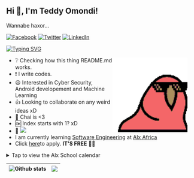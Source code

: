 ## **Hi 👋, I'm Teddy Omondi!**  
<p> Wannabe haxor... </p>

[![Facebook](https://img.shields.io/badge/Facebook-%231877F2.svg?&style=flat-square&logo=facebook&logoColor=white)](https://www.facebook.com/teddy.omonditunya) [![Twitter](https://img.shields.io/badge/Twitter-%231DA1F2.svg?&style=flat-square&logo=twitter&logoColor=white)](https://twitter.com/theo68680456) [![LinkedIn](https://img.shields.io/badge/LinkedIn-%230077B5.svg?&style=flat-square&logo=linkedin&logoColor=white)](https://www.linkedin.com/in/teddy-omondi-35551376) 

[![Typing SVG](https://readme-typing-svg.herokuapp.com?color=495810&background=0205102C&lines=Software+Engineering+student+at+Alx+Africa;Cybersecurity+Analyst;Web+Developer;Data+Analyst)](https://git.io/typing-svg)

<img style="margin-right:20px" align="right" alt="GIF" src="./Assets/img/congapartyparrot.gif" width="200vw" />

- :grey_question: Checking how this thing README.md works.
- :exclamation: I write codes.
- :smiley: Interested in Cyber Security, Android developement and Machine Learning 
- :+1: Looking to collaborate on any weird ideas xD
- :tea: Chai is <3
- :ok: Index starts with 1? xD 
- :eyes: ![](https://komarev.com/ghpvc/?username=TeddyO323)
- I am currently learning [Software Engineering](https://en.wikipedia.org/wiki/Software_engineering) at [Alx Africa](https://www.alxafrica.com/)
- Click [here](https://www.alxafrica.com/programme_post/full-stack-software-engineer/)to apply. **IT'S FREE** 🥳🥳

<details>

<summary>Tap to view the Alx School calendar</summary>
<table>
    <thead>
      <tr>
<td rowspan="13">
        
# March</td>
<td>-</td>
        <td>-</td>
        <td>-</td>
        <td>-</td>
        <td>-</td>
        <td>-</td>
        <td>-</td>
      </tr>
    <td><p align="center">Monday</p></td>
    <td><p align="center">Tuesday</p></td>
    <td><p align="center">Wednesday</p></td>
    <td><p align="center">Thursday</p></td>
    <td><p align="center">Friday</p></td>
    <td><p align="center">Saturday</p></td>
    <td><p align="center">Sunday</p></td>
      </tr>
      <tr>
        <td>     </td>
        <td><p align="right">1</p></td>
        <td><p align="right">2</p></td>
        <td><p align="right">3</p></td>
        <td><p align="right">4</p></td>
        <td><p align="right">5</p></td>
        <td><p align="right">6</p></td>
      </tr>
    
   <tr>
    <td>X</td>
        <td><strong><pre> 
    
[0x03. Git](https://github.com/TeddyO323/alx-zero_day/tree/main/0x03-git#readme)</pre></strong>     <strong><pre>0x02. vi</pre></strong><strong><pre>0x04. Professional Technologies</strong></pre></td>
        <td><pre><strong>[0x00. Shell, basics](https://github.com/TeddyO323/alx-system_engineering-devops/tree/main/0x00-shell_basics#readme)</strong></pre></td>
        <td><pre><strong>[0x01. Shell, permissions](https://github.com/TeddyO323/alx-system_engineering-devops/tree/2b971ef74cc0084ba9f21630b46166325b1b5753/0x01-shell_permissions#readme)</strong></pre></td>
        <td><pre><strong>peer learning day</strong></pre></td>
        <td>X</td>
        <td>X</td>
      </tr>
     
<tr>
    <td>7</td>
        <td><p align="right">8</td>
        <td><p align="right">9</td>
        <td><p align="right">10</td>
        <td><p align="right">11</td>
        <td><p align="right">12</td>
        <td><p align="right">13</td>
      </tr>
      <tr>
       <td><strong><pre>
       
       
   [0x02. Shell, I/O Redirections and filters](https://github.com/TeddyO323/alx-system_engineering-devops/tree/2b971ef74cc0084ba9f21630b46166325b1b5753/0x02-shell_redirections#readme)</pre></strong></td>
        <td><pre><strong>[0x03-shell_variables_expansions](https://github.com/TeddyO323/alx-system_engineering-devops/tree/2b971ef74cc0084ba9f21630b46166325b1b5753/0x03-shell_variables_expansions#readme)</strong></pre></td>
        <td><pre><strong>Peer learning Day</strong></pre></td>
        <td><pre><strong>[0x00-hello_world](https://github.com/TeddyO323/alx-low_level_programming/tree/main/0x00-hello_world#readme)</strong></pre></td>
        <td><pre><strong>[0x01. C - Variables, if, else, while](https://github.com/TeddyO323/alx-low_level_programming/tree/main/0x01-variables_if_else_while#readme)</strong></pre></td>
        <td>X</td>
        <td>X</td>
      </tr>
      <tr>
        <td><p align="right">14</td>
        <td><p align="right">15</td>
        <td><p align="right">16</td>
        <td><p align="right">17</td>
        <td><p align="right">18</td>
        <td><p align="right">19</td>
        <td><p align="right">20</td>
      </tr>
       <tr>
        <td><pre><strong>Peer learning Day</strong></pre></td>
        <td><pre><strong>
        
[0x02. C - Functions, nested loops](https://github.com/TeddyO323/alx-low_level_programming/tree/main/0x02-functions_nested_loops#readme)</strong></pre><pre><strong>[0x03. C - Debugging](https://github.com/TeddyO323/alx-low_level_programming/tree/main/0x03-debugging#readme) - 3 day project</strong></pre></td>
        <td><pre><strong>Peer learning Day</strong></pre></td>
        <td><pre><strong>[0x04. C - More functions, more nested loops](https://github.com/TeddyO323/alx-low_level_programming/tree/main/0x04-more_functions_nested_loops#readme)</strong></pre></td>
        <td><pre><strong>Peer learning Day</strong></pre></td>
        <td>X</td>
        <td>X</td>
      </tr>
      <tr>
        <td><p align="right">21</td>
        <td><p align="right">22</td>
        <td><p align="right">23</td>
        <td><p align="right">24</td>
        <td><p align="right">25</td>
        <td><p align="right">26</td>
        <td><p align="right">27</td>
      </tr>
       <tr>
        <td><pre><strong>
    
[0x05. C - Pointers, arrays and strings](https://github.com/TeddyO323/alx-low_level_programming/tree/main/0x05-pointers_arrays_strings#readme)</strong></pre></td>
        <td><pre><strong>Peer learning Day</strong></pre></td>
        <td><pre><strong>[0x06-pointers_arrays_strings](https://github.com/TeddyO323/alx-low_level_programming/tree/main/0x06-pointers_arrays_strings#readme) - 2 day project</strong></pre></td>
        <td>X</td>
        <td><pre><strong>Peer learning Day</strong></pre></td>
        <td>X</td>
        <td>X</td>
      </tr>
      <tr>
        <td><p align="right">28</td>
        <td><p align="right">29</td>
        <td><p align="right">30</td>
        <td><p align="right">31</td>
        <td></td>
        <td></td>
        <td></td>
      </tr>
       <tr>
        <td><pre><strong>
            
[0x07-pointers_arrays_strings](https://github.com/TeddyO323/alx-low_level_programming/tree/main/0x07-pointers_arrays_strings#readme)</strong></pre></td>
        <td><pre><strong>Peer learning Day</strong></pre></td>
        <td><pre><strong>[0x08. C - Recursion](https://github.com/TeddyO323/alx-low_level_programming/tree/main/0x08-recursion#readme)</strong></pre></td>
        <td><pre><strong>Peer learning Day</strong></pre></td>
        <td>X</td>
        <td>X</td>
        <td>X</td>
      </tr>
    </thead>
    </table>
   
<p align="center">
   <img src = "/Assets/img/unnamed.png"/>
   </p>
    
<table>
        <thead>
          <tr>
            <td rowspan="13">
                
# April</td>
<td>-</td>
        <td>-</td>
        <td>-</td>
        <td>-</td>
        <td>-</td>
        <td>-</td>
        <td>-</td>
      </tr>
    <td><p align="center">Monday</td>
            <td><p align="center">Tuesday</td>
            <td><p align="center">Wednesday</td>
            <td><p align="center">Thursday</td>
            <td><p align="center">Friday</td>
            <td><p align="center">Saturday</td>
            <td><p align="center">Sunday</td>
          </tr>
          <tr>
            <td>     </td>
            <td></td>
            <td></td>
            <td></td>
            <td><p align="right">1</td>
            <td><p align="right">2</td>
            <td><p align="right">3</td>
          </tr>
          <tr>
            <td></td>
            <td></td>
            <td></td>
            <td></td>
            <td><pre><strong>
    
[0x09. C - Static libraries](https://github.com/TeddyO323/alx-low_level_programming/tree/main/0x09-static_libraries#readme)</strong></pre><pre><strong>[0x0A. C - argc, argv](https://github.com/TeddyO323/alx-low_level_programming/tree/main/0x0A-argc_argv#readme)</strong></pre></td>
            <td>X</td>
            <td>X</td>
          </tr>
          <tr>
            <td><p align="right">4</td>
            <td><p align="right">5</td>
            <td><p align="right">6</td>
            <td><p align="right">7</td>
            <td><p align="right">8</td>
            <td><p align="right">9</td>
            <td><p align="right">10</td>
          </tr>
          <tr>
            <td><pre><strong>[0x0B. C - malloc, free](https://github.com/TeddyO323/alx-low_level_programming/tree/main/0x0B-malloc_free#readme) - 2 day Project</strong></pre><pre><strong>Professional Social Presence - 21 day project</strong></pre></td>
            <td>X</td>
            <td><strong>Peer learning Day</strong></pre></td>
            <td><pre><strong>[0x0C. C - More malloc, free](https://github.com/TeddyO323/alx-low_level_programming/tree/main/0x0C-more_malloc_free#readme)</strong></pre></td>
            <td><pre><strong>Peer learning Day</strong></pre></td>
            <td>X</td>
            <td>X</td>
          </tr>
          <tr>
            <td><p align="right">11</td>
            <td><p align="right">12</td>
            <td><p align="right">13</td>
            <td><p align="right">14</td>
            <td><p align="right">15</td>
            <td><p align="right">16</td>
            <td><p align="right">17</td>
          </tr>
          <tr>
            <td><pre><strong>[0x0D. C - Preprocessor](https://github.com/TeddyO323/alx-low_level_programming/tree/main/0x0D-preprocessor#readme)</strong></pre><pre><code>[0x0E. C - Structures, typedef](https://github.com/TeddyO323/alx-low_level_programming/tree/main/0x0E-structures_typedef#readme)</code></pre></td>
            <td><pre><strong>Peer learning Day</strong></pre></td>
            <td><pre><strong>[0x0F. C - Function pointers](https://github.com/TeddyO323/alx-low_level_programming/tree/main/0x0F-function_pointers#readme)</strong></pre></td>
            <td><strong><pre>Peer learning Day</strong></pre><pre><strong>0x10. C - Variadic functions</strong></pre><pre><strong>[0x11. C - printf](https://github.com/TeddyO323/printf#readme) - Team Project</strong></pre> </td>
            <td><strong>No Project</strong></pre></td>
            <td>X</td>
            <td>X</td>
          </tr>
          <tr>
            <td><p align="right">18</td>
            <td><p align="right">19</td>
            <td><p align="right">20</td>
            <td><p align="right">21</td>
            <td><p align="right">22</td>
            <td><p align="right">23</td>
            <td><p align="right">24</td>
          </tr>
          <tr>
            <td><strong><pre>No Project</pre></strong></td>
            <td><strong><pre>No Project</strong></pre></td>
            <td><strong><pre>Peer learning Day</strong></pre></td>
            <td><pre><strong>0x12. C - Singly linked lists</strong></pre></td>
            <td><pre><strong>Peer learning Day</strong></pre></td>
            <td></td>
            <td></td>
          </tr>
          <tr>
            <td><p align="right">25</td>
            <td><p align="right">26</td>
            <td><p align="right">27</td>
            <td><p align="right">28</td>
            <td><p align="right">29</td>
            <td><p align="right">30</td>
            <td></td>
          </tr>
          <tr>
            <td><pre><strong>[0x13. C - More singly linked lists](https://github.com/TeddyO323/alx-low_level_programming/tree/main/0x13-more_singly_linked_lists#readme) - 2 day project</strong></pre></td>
            <td><strong><pre>No Project</pre></strong></td>
            <td><pre><strong>Peer learning Day</strong></pre></td>
            <td><pre><strong>[0x14. C - Bit manipulation](https://github.com/TeddyO323/alx-low_level_programming/tree/main/0x14-bit_manipulation#readme)</strong></pre></td>
            <td><strong><pre>Peer learning Day</pre></strong></td>
            <td>X</td>
            <td>X</td>
          </tr>
        </thead>
        </table>
    <p align="center">
   <img src = "/Assets/img/unnamed.png"/>
   </p>
    
     
 <table>
        <thead>
          <tr>
            <td rowspan="14">
                
# May</td>
<td>-</td>
        <td>-</td>
        <td>-</td>
        <td>-</td>
        <td>-</td>
        <td>-</td>
        <td>-</td>
      </tr>
      <tr>
        <td><p align="center">Monday</td>
        <td><p align="center">Tuesday</td>
        <td><p align="center">Wednesday</td>
        <td><p align="center">Thursday</td>
        <td><p align="center">Friday</td>
        <td><p align="center">Saturday</td>
        <td><p align="center">Sunday</td>
      </tr>
      <tr>
        <td>     </td>
        <td></td>
        <td></td>
        <td></td>
        <td></td>
        <td></td>
        <td><p align="right">1</td>
      </tr>
      <tr>
        <td>X</td>
        <td>X</td>
        <td>X</td>
        <td>X</td>
        <td>X</td>
        <td>X</td>
        <td>X</td>
      </tr>
      <tr>
        <td>2</td>
        <td>3</td>
        <td>4</td>
        <td>5</td>
        <td>6</td>
        <td>7</td>
        <td>8</td>
      </tr>
      <tr>
        <td><pre><strong>
    
[Labour Day](https://www.officeholidays.com/holidays/kenya/labour-day)</strong></td>
        <td><pre><strong><code>[0x15. C - File I/O](https://github.com/TeddyO323/alx-low_level_programming/tree/main/0x15-file_io#readme)</strong></pre></code></td>
        <td><pre><strong>[Eid al-Fitr](https://en.wikipedia.org/wiki/Eid_al-Fitr)</strong></td>
        <td><strong><pre><code>Peer learning Day</code></pre></strong><pre><strong>[0x16. C - Simple Shell](https://github.com/TeddyO323/simple_shell#readme)</strong></pre></td>
        <td><pre><strong>No Project</strong></pre></td>
        <td>X</td>
        <td>X</td>
      </tr>
      <tr>
        <td><p align="right">9</td>
        <td><p align="right">10</td>
        <td><p align="right">11</td>
        <td><p align="right">12</td>
        <td><p align="right">13</td>
        <td><p align="right">14</td>
        <td><p align="right">15</td>
      </tr>
      <tr>
    
<td colspan="7"> <pre><strong><p align="center">Break #0</p></strong></pre> </td>
    </tr>
      <tr>
        <td><p align="right">16</td>
        <td><p align="right">17</td>
        <td><p align="right">18</td>
        <td><p align="right">19</td>
        <td><p align="right">20</td>
        <td><p align="right">21</td>
        <td><p align="right">22</td>
      </tr>
      <tr>
    
<td colspan="7"> <pre><strong><p align="center">Break #0</p></strong></pre> </td>
    </tr>
      <tr>
        <td><p align="right">23</td>
        <td><p align="right">24</td>
        <td><p align="right">25</td>
        <td><p align="right">26</td>
        <td><p align="right">27</td>
        <td><p align="right">28</td>
        <td><p align="right">29</td>
      </tr>
      <tr>
    
<td colspan="7"> <pre><strong><p align="center">Break #0</p></strong></pre> </td>
    </tr>
      <tr>
        <td><p align="right">30</td>
        <td><p align="right">31</td>
        <td></td>
        <td></td>
        <td></td>
        <td></td>
        <td></td>
      </tr>
      <tr>
        <td><pre><strong>
        
[0x00. Python - Hello, World](https://github.com/TeddyO323/alx-higher_level_programming/tree/main/0x00-python-hello_world#readme)</strong></pre></td>
        <td><pre><strong>[0x01. Python - if/else, loops, functions](https://github.com/TeddyO323/alx-higher_level_programming/tree/main/0x01-python-if_else_loops_functions#readme)</strong></pre></td>
        <td>-</td>
        <td>-</td>
        <td>-</td>
        <td>-</td>
        <td>-</td>
      </tr>
    </thead>
    </table>
   <p align="center">
   <img src = "/Assets/img/unnamed.png"/>
   </p>
    
<table>
       <thead>
         <tr>
           <td rowspan="14">
               
   # June</td>
   <td>-</td>
          <td>-</td>
          <td>-</td>
          <td>-</td>
          <td>-</td>
          <td>-</td>
          <td>-</td>
        </tr>
        <tr>
          <td>Monday</td>
          <td>Tuesday</td>
          <td>Wednesday</td>
          <td>Thursday</td>
          <td>Friday</td>
          <td>Saturday</td>
          <td>Sunday</td>
        </tr>
        <tr>
          <td></td>
          <td></td>
          <td><p align="right">1</td>
          <td><p align="right">2</td>
          <td><p align="right">3</td>
          <td><p align="right">4</td>
          <td><p align="right">5</td>
        </tr>
   <tr>
            <td>-</td>
          <td>-</td>
             <td><pre><strong>
             
   [Madaraka Day](https://en.wiktionary.org/wiki/Madaraka_Day)</strong></pre></td>
          <td><pre><strong>[0x02. Python - import & modules](https://github.com/TeddyO323/alx-higher_level_programming/tree/main/0x02-python-import_modules#readme)</strong></pre></td>
          <td><pre><strong>[0x03. Python - Data Structures: Lists, Tuples](https://github.com/TeddyO323/alx-higher_level_programming/tree/main/0x03-python-data_structures#readme) - 4 day project</strong></pre></td>
          <td>-</td>
          <td>-</td>
        </tr>
        <tr>
          <td><p align="right">6</td>
          <td><p align="right">7</td>
          <td><p align="right">8</td>
          <td><p align="right">9</td>
          <td><p align="right">10</td>
          <td><p align="right">11</td>
          <td><p align="right">12</td>
        </tr>
        <tr>
          <td><pre><strong>No Project</strong></pre></td>
          <td><pre><strong>Peer Learning Day</strong></pre></td>
          <td><pre><strong>[0x04. Python - more data & more structures](https://github.com/TeddyO323/alx-higher_level_programming/tree/main/0x04-python-more_data_structures#readme)</strong></pre></td>
          <td><pre><strong>[0x17. C - Doubly linked lists](https://github.com/TeddyO323/alx-low_level_programming/tree/main/0x17-doubly_linked_lists#readme)</strong></pre></td>
          <td><pre><strong>Peer Learning Day</strong></pre></td>
          <td>-</td>
          <td>-</td>
        </tr>
        <tr>
          <td><p align="right">13</td>
          <td><p align="right">14</td>
          <td><p align="right">15</td>
          <td><p align="right">16</td>
          <td><p align="right">17</td>
          <td><p align="right">18</td>
          <td><p align="right">19</td>
        </tr>
        <tr>
          <td><pre><strong>[0x18. C - Dynamic libraries](https://github.com/TeddyO323/alx-low_level_programming/tree/main/0x18-dynamic_libraries#readme)</strong></pre><pre><strong>RSA Factoring Challenge</strong></pre></td>
          <td><pre><strong>[0x19. C - Stacks, Queues - LIFO, FIFO](https://github.com/TeddyO323/monty#readme) - Team Project</strong></pre></td>
          <td><pre><strong>No Project</strong></pre></td>
          <td><pre><strong>No Project</strong></pre></td>
          <td><pre><strong>Peer Learning Day</strong></pre></td>
          <td>-</td>
          <td>-</td>
        </tr>
        <tr>
          <td><p align="right">20</td>
          <td><p align="right">21</td>
          <td><p align="right">22</td>
          <td><p align="right">23</td>
          <td><p align="right">24</td>
          <td><p align="right">25</td>
          <td><p align="right">26</td>
        </tr>
        <tr>
          <td><pre><strong>[0x05. Python - Exceptions](https://github.com/TeddyO323/alx-higher_level_programming/tree/main/0x05-python-exceptions#readme)</strong></pre></td>
          <td><pre><strong>[0x06. Python - Classes and Objects](https://github.com/TeddyO323/alx-higher_level_programming/tree/main/0x06-python-classes#readme)</strong></pre></td>
          <td><pre><strong><pre><strong>Peer Learning Day</strong></pre></strong></pre></td>
          <td><pre><strong>[0x07. Python - Test-driven development](https://github.com/TeddyO323/alx-higher_level_programming/tree/main/0x07-python-test_driven_development#readme) - 6 day project</strong></pre></td>
          <td><pre><strong>No Project</strong></pre></td>
          <td>-</td>
          <td>-</td>
        </tr>
        <tr>
          <td><p align="right">27</td>
          <td><p align="right">28</td>
          <td><p align="right">29</td>
          <td><p align="right">30</td>
          <td></td>
          <td></td>
          <td></td>
        </tr>
        <tr>
          <td><pre><strong>[0x08. Python - More Classes and Objects](https://github.com/TeddyO323/alx-higher_level_programming/tree/main/0x08-python-more_classes#readme)</strong></pre></td>
          <td><pre><strong>[0x09. Python - Everything is object](https://github.com/TeddyO323/alx-higher_level_programming/tree/main/0x09-python-everything_is_object#readme)</strong></pre></td>
          <td><pre><strong>Peer Learning Day</strong></pre></td>
          <td><pre><strong>[0x1A. C - Hash tables](https://github.com/TeddyO323/alx-low_level_programming/tree/main/0x1A-hash_tables#readme) - 2 day project</strong></pre></td>
          <td></td>
          <td></td>
          <td></td>
        </tr>
      </thead>
      </table> 
    <p align="center">
   <img src = "/Assets/img/unnamed.png"/>
   </p>
    
     
<table>
       <thead>
         <tr>
          <td rowspan="14"> 
                   
# July</td>
<td>-</td>
           <td>-</td>
           <td>-</td>
           <td>-</td>
           <td>-</td>
           <td>-</td>
           <td>-</td>
         </tr>
         <tr>
           <td>Monday</td>
           <td>Tuesday</td>
           <td>Wednesday</td>
           <td>Thursday</td>
           <td>Friday</td>
           <td>Saturday</td>
           <td>Sunday</td>
         </tr>
         <tr>
           <td></td>
           <td></td>
           <td></td>
           <td></td>
           <td>1</td>
           <td>2</td>
           <td>3</td>
         </tr>
         <tr>
           <td></td>
           <td></td>
           <td></td>
           <td></td>
           <td><pre><strong>No Project</strong></pre></td>
           <td>-</td>
           <td>-</td>
         </tr>
         <tr>
           <td>4</td>
           <td>5</td>
           <td>6</td>
           <td>7</td>
           <td>8</td>
           <td>9</td>
           <td>10</td>
         </tr>
         <tr>
           <td><pre><strong>

[0x0A. Python - Inheritance](https://github.com/TeddyO323/alx-higher_level_programming/tree/main/0x0A-python-inheritance#readme)</strong></pre></td>
           <td><pre><strong>[0x0B. Python - Input/Output](https://github.com/TeddyO323/alx-higher_level_programming/tree/main/0x0B-python-input_output#readme)</strong></pre></td>
           <td><pre><strong>Peer Learning Day</strong></pre></td>
           <td><pre><strong>[0x0C. Python - Almost a circle]</strong></pre></td>
           <td></td>
           <td></td>
           <td></td>
         </tr>
         <tr>
           <td>11</td>
           <td>12</td>
           <td>13</td>
           <td>14</td>
           <td>15</td>
           <td>15</td>
           <td>17</td>
         </tr>
         <tr>
           <td></td>
           <td></td>
           <td></td>
           <td></td>
           <td></td>
           <td></td>
           <td></td>
         </tr>
         <tr>
           <td>18</td>
           <td>19</td>
           <td>20</td>
           <td>21</td>
           <td>22</td>
           <td>23</td>
           <td>24</td>
         </tr>
         <tr>
           <td></td>
           <td></td>
           <td></td>
           <td></td>
           <td></td>
           <td></td>
           <td></td>
         </tr>
         <tr>
           <td>25</td>
           <td>26</td>
           <td>27</td>
           <td>28</td>
           <td>29</td>
           <td>30</td>
           <td>31</td>
         </tr>
         <tr>
           <td></td>
           <td></td>
           <td></td>
           <td></td>
           <td></td>
           <td></td>
           <td></td>
         </tr>
       </thead>
       </table>
       </details>

![Github stats](https://github-readme-stats.vercel.app/api?username=TeddyO323&theme=highcontrast&show_icons=true&count_private=true) |<img align="center" src="https://github-readme-stats.vercel.app/api/top-langs/?username=TeddyO323&layout=compact&theme=buefy&hide_border=true" /></a> |
| ------------- | ------------- |
       




